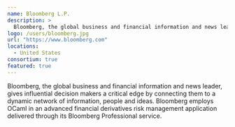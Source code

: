 ```yaml
---
name: Bloomberg L.P.
description: > 
  Bloomberg, the global business and financial information and news leader, gives influential decision makers a critical edge by connecting them to a dynamic network of information, people and ideas
logo: /users/bloomberg.jpg
url: "https://www.bloomberg.com"
locations: 
  - United States
consortium: true
featured: true
---
```


Bloomberg, the global business and financial information and news leader, gives influential decision makers a critical edge by connecting them to a dynamic network of information, people and ideas. Bloomberg employs OCaml in an advanced financial derivatives risk management application delivered through its Bloomberg Professional service.